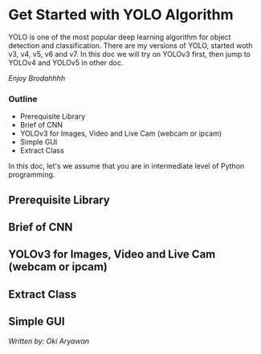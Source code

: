 # Get Started with YOLO Algorithm
YOLO is one of the most popular deep learning algorithm for object detection and classification. There are my versions of YOLO, started woth v3, v4, v5, v6 and v7. In this doc we will try on YOLOv3 first, then jump to YOLOv4 and YOLOv5 in other doc.

*Enjoy Brodahhhh*

### Outline 
- Prerequisite Library
- Brief of CNN
- YOLOv3 for Images, Video and Live Cam (webcam or ipcam)
- Simple GUI
- Extract Class

In this doc, let's we assume that you are in intermediate level of Python programming.

## Prerequisite Library
## Brief of CNN
## YOLOv3 for Images, Video and Live Cam (webcam or ipcam)
## Extract Class
## Simple GUI





*Written by: Oki Aryawan*
